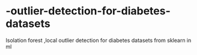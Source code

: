 # -outlier-detection-for-diabetes-datasets
Isolation forest ,local outlier detection for diabetes datasets from sklearn in ml
